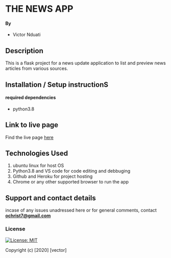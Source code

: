 #  THE NEWS APP
#### By 
+ Victor Nduati

## Description

This is a flask project for a news update application to list and preview news articles from various sources. 

## Installation / Setup instructionS
#### required dependencies
* python3.8

## Link to live page

Find the live page [here](https://vector-news-app.herokuapp.com/)

## Technologies Used
 1. ubuntu linux for host OS
 2. Python3.8 and VS code for code editing and debbuging
 3. Github and Heroku for project hosting
 4. Chrome or any other supported browser to run the app

## Support and contact details
incase of any issues unadressed here or for general comments, contact **ochrist7@gmail.com**

### License
[![License: MIT](https://img.shields.io/badge/License-MIT-yellow.svg)](https://opensource.org/licenses/MIT)

Copyright (c) [2020] [vector]